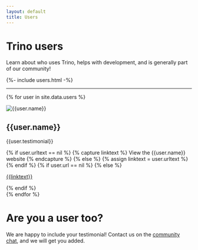 ```yaml
---
layout: default
title: Users
---
```


<div class="homepage-gradient">
  <div class="jumbotron card card-image homepage-gradient homepage-bg">
    <div class="text-white row justify-content-end">
        <div class="col-md-7">
        <h1 class="card-title h1-responsive pt-3 mb-5 font-bold">
            <strong>
                Trino users
            </strong>
        </h1>
        <p class="mr-5 mb-5 lead">Learn about who uses Trino, helps with
        development, and is generally part of our community!</p>
        </div>
    </div>
  </div>
</div>

<div class="container">
<div style="display:flex;">
  {%- include users.html -%}
</div>
<hr class="spacer-30"/>
</div>

<div class="container">

{% for user in site.data.users %}
<div class="row spacer-30">
<a name={{user.anchor}}></a>
  <div class="card">
    <div class="card-body">
      <div class="row">
        <div class="col-md-3 col-s-12 center-image">
          <img src="{{user.logo}}" alt="{{user.name}}" class="img-fluid img-padding">
        </div>
        <div class="col-md-9 col-s-12">
          <h2>{{user.name}}</h2>
          <p>{{user.testimonial}}</p>
          {% if user.urltext == nil %}
            {% capture linktext %}
            View the {{user.name}} website
            {% endcapture %}
          {% else %}
            {% assign linktext = user.urltext %}
          {% endif %}
          {% if user.url == nil %}
          {% else %}
          <p><a href="{{user.url}}" target="_blank">{{linktext}}</a></p>
          {% endif %}
        </div>
      </div>
    </div>
  </div>
</div>
{% endfor %}

<div markdown="1" class="row spacer-60 col-md-12 leftcol widecol">

# Are you a user too?

We are happy to include your testimonial! Contact us on the
[community chat](slack.html), and we will get you added.

</div>
</div>
